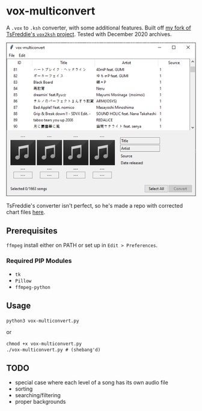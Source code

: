 # vox-multiconvert
A `.vox` to `.ksh` converter, with some additional features. Built off [my fork of TsFreddie's `vox2ksh` project](https://github.com/muskit/VOX2KSH).
Tested with December 2020 archives.

![preview screenshot](assets/preview.png)

TsFreddie's converter isn't perfect, so he's made a repo with corrected chart files [here](https://github.com/TsFreddie/KSHConvertFix).

## Prerequisites
`ffmpeg` install either on PATH or set up in `Edit > Preferences`.

### Required PIP Modules
* `tk`
* `Pillow`
* `ffmpeg-python`

## Usage
`python3 vox-multiconvert.py`

or

```
chmod +x vox-multiconvert.py
./vox-multiconvert.py # (shebang'd)
```

## TODO
* special case where each level of a song has its own audio file
* sorting
* searching/filtering
* proper backgrounds
